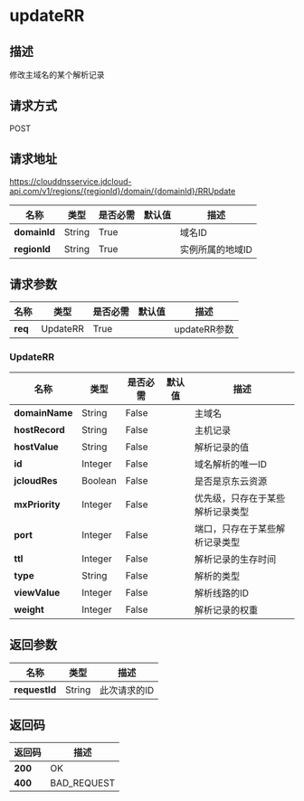 # updateRR


## 描述
修改主域名的某个解析记录

## 请求方式
POST

## 请求地址
https://clouddnsservice.jdcloud-api.com/v1/regions/{regionId}/domain/{domainId}/RRUpdate

|名称|类型|是否必需|默认值|描述|
|---|---|---|---|---|
|**domainId**|String|True| |域名ID|
|**regionId**|String|True| |实例所属的地域ID|

## 请求参数
|名称|类型|是否必需|默认值|描述|
|---|---|---|---|---|
|**req**|UpdateRR|True| |updateRR参数|

### UpdateRR
|名称|类型|是否必需|默认值|描述|
|---|---|---|---|---|
|**domainName**|String|False| |主域名|
|**hostRecord**|String|False| |主机记录|
|**hostValue**|String|False| |解析记录的值|
|**id**|Integer|False| |域名解析的唯一ID|
|**jcloudRes**|Boolean|False| |是否是京东云资源|
|**mxPriority**|Integer|False| |优先级，只存在于某些解析记录类型|
|**port**|Integer|False| |端口，只存在于某些解析记录类型|
|**ttl**|Integer|False| |解析记录的生存时间|
|**type**|String|False| |解析的类型|
|**viewValue**|Integer|False| |解析线路的ID|
|**weight**|Integer|False| |解析记录的权重|

## 返回参数
|名称|类型|描述|
|---|---|---|
|**requestId**|String|此次请求的ID|



## 返回码
|返回码|描述|
|---|---|
|**200**|OK|
|**400**|BAD_REQUEST|
